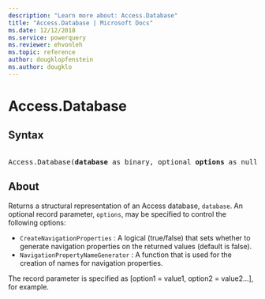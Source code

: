 ```yaml
---
description: "Learn more about: Access.Database"
title: "Access.Database | Microsoft Docs"
ms.date: 12/12/2018
ms.service: powerquery
ms.reviewer: ehvonleh
ms.topic: reference
author: dougklopfenstein
ms.author: dougklo
---
```

# Access.Database

## Syntax

<pre>  
Access.Database(<b>database</b> as binary, optional <b>options</b> as nullable record) as table 
</pre> 
  
## About  
Returns a structural representation of an Access database, `database`. An optional record parameter, `options`, may be specified to control the following options: <ul> <li> `CreateNavigationProperties` : A logical (true/false) that sets whether to generate navigation properties on the returned values (default is false).</li> <li> `NavigationPropertyNameGenerator` : A function that is used for the creation of names for navigation properties.</li> </ul> The record parameter is specified as [option1 = value1, option2 = value2...], for example.  

